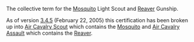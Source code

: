 The collective term for the [Mosquito](../vehicles/Mosquito.md) Light Scout
and [Reaver](../vehicles/Reaver.md) Gunship.

As of version [3.4.5](3.md.4.5) (February 22, 2005) this
certification has been broken up into [Air Cavalry
Scout](certifications/Air_Cavalry_Scout.md) which contains the
[Mosquito](../vehicles/Mosquito.md) and [Air Cavalry
Assault](../certifications/Air_Cavalry_Assault.md) which contains the
[Reaver](../vehicles/Reaver.md).
<!--[category:Terminology](category:Terminology.md)-->
